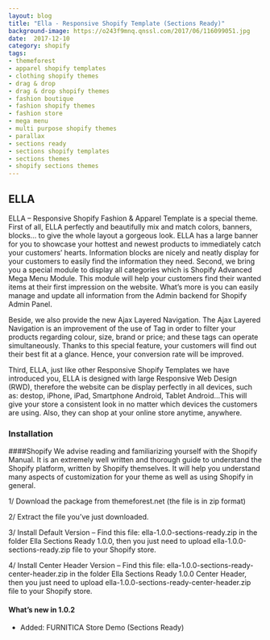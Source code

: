 ```yaml
---
layout: blog
title: "Ella - Responsive Shopify Template (Sections Ready)"
background-image: https://o243f9mnq.qnssl.com/2017/06/116099051.jpg
date:  2017-12-10
category: shopify
tags:
- themeforest
- apparel shopify templates
- clothing shopify themes
- drag & drop
- drag & drop shopify themes
- fashion boutique
- fashion shopify themes
- fashion store
- mega menu
- multi purpose shopify themes
- parallax
- sections ready
- sections shopify templates
- sections themes
- shopify sections themes
---
```

 
## ELLA
 
ELLA – Responsive Shopify Fashion & Apparel Template is a special theme. First of all, ELLA perfectly and beautifully mix and match colors, banners, blocks… to give the whole layout a gorgeous look. ELLA has a large banner for you to showcase your hottest and newest products to immediately catch your customers’ hearts. Information blocks are nicely and neatly display for your customers to easily find the information they need.
Second, we bring you a special module to display all categories which is Shopify Advanced Mega Menu Module. This module will help your customers find their wanted items at their first impression on the website. What’s more is you can easily manage and update all information from the Admin backend for Shopify Admin Panel.

Beside, we also provide the new Ajax Layered Navigation. The Ajax Layered Navigation is an improvement of the use of Tag in order to filter your products regarding colour, size, brand or price; and these tags can operate simultaneously. Thanks to this special feature, your customers will find out their best fit at a glance. Hence, your conversion rate will be improved.

Third, ELLA, just like other Responsive Shopify Templates we have introduced you, ELLA is designed with large Responsive Web Design (RWD), therefore the website can be display perfectly in all devices, such as: destop, iPhone, iPad, Smartphone Android, Tablet Android…This will give your store a consistent look in no matter which devices the customers are using. Also, they can shop at your online store anytime, anywhere.

### Installation

####Shopify
We advise reading and familiarizing yourself with the Shopify Manual. It is an extremely well written and thorough guide to understand the Shopify platform, written by Shopify themselves. It will help you understand many aspects of customization for your theme as well as using Shopify in general.

1/ Download the package from themeforest.net (the file is in zip format)

2/ Extract the file you’ve just downloaded.

3/ Install Default Version – Find this file: ella-1.0.0-sections-ready.zip in the folder Ella Sections Ready 1.0.0, then you just need to upload ella-1.0.0-sections-ready.zip file to your Shopify store.

4/ Install Center Header Version – Find this file: ella-1.0.0-sections-ready-center-header.zip in the folder Ella Sections Ready 1.0.0 Center Header, then you just need to upload ella-1.0.0-sections-ready-center-header.zip file to your Shopify store.

#### What’s new in 1.0.2

+ Added: FURNITICA Store Demo (Sections Ready)


